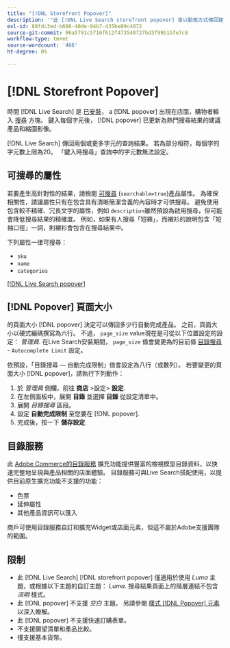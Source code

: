 ```yaml
---
title: "[!DNL Storefront Popover]"
description: '"此 [!DNL Live Search storefront popover] 會以動態方式傳回建議的產品和縮圖。」'
exl-id: 88fdc3ed-b606-40de-94b7-435be09c4072
source-git-commit: 96a5791c5716f612f473540f27bd3f99b1bfe7c8
workflow-type: tm+mt
source-wordcount: '466'
ht-degree: 0%

---
```


# [!DNL Storefront Popover]

時間 [!DNL Live Search] 是 [已安裝](install.md)， a [!DNL popover] 出現在店面，購物者輸入 [搜尋](https://experienceleague.adobe.com/docs/commerce-admin/catalog/catalog/search/search.html#quick-search) 方塊。 鍵入每個字元後， [!DNL popover] 已更新為熱門搜尋結果的建議產品和縮圖影像。

[!DNL Live Search] 傳回兩個或更多字元的查詢結果。 若為部分相符，每個字的字元數上限為20。 「鍵入時搜尋」查詢中的字元數無法設定。

## 可搜尋的屬性

若要產生高針對性的結果，請檢閱 [可搜尋](https://experienceleague.adobe.com/docs/commerce-admin/catalog/product-attributes/product-attributes.html) (`searchable=true`)產品屬性。 為確保相關性，請讓屬性只有在包含具有清晰簡潔含義的內容時才可供搜尋。 避免使用包含較不精確、冗長文字的屬性，例如 `description`雖然預設為啟用搜尋，但可能會降低搜尋結果的精確度。 例如，如果有人搜尋「短褲」，而襯衫的說明包含「短袖口徑」一詞，則襯衫會包含在搜尋結果中。

下列屬性一律可搜尋：

* `sku`
* `name`
* `categories`

[[!DNL Live Search popover]](assets/storefront-search-as-you-type.png)

## [!DNL Popover] 頁面大小

的頁面大小 [!DNL popover] 決定可以傳回多少行自動完成產品。 之前，頁面大小以硬式編碼撰寫為六行。 不過， `page_size` value現在是可從以下位置設定的設定： *管理員*. 在Live Search安裝期間， `page_size` 值會變更為的目前值 [目錄搜尋](https://experienceleague.adobe.com/docs/commerce-admin/config/catalog/catalog.html) - `Autocomplete Limit` 設定。

依預設，「目錄搜尋 — 自動完成限制」值會設定為八行（或數列）。 若要變更的頁面大小 [!DNL popover]，請執行下列動作：

1. 於 *管理員* 側欄，前往 **商店** >設定> **設定**.
1. 在左側面板中，展開 **目錄** 並選擇 **目錄** 從設定清單中。
1. 展開 *目錄搜尋* 區段。
1. 設定 **自動完成限制** 至您要在 [!DNL popover].
1. 完成後，按一下 **儲存設定**.

## 目錄服務

此 [Adobe Commerce的目錄服務](../catalog-service/overview.md) 擴充功能提供豐富的檢視模型目錄資料，以快速完整地呈現與產品相關的店面體驗。 目錄服務可與Live Search搭配使用，以提供目前原生擴充功能不支援的功能：

* 色票
* 延伸屬性
* 其他產品資訊可以匯入

商戶可使用目錄服務自訂和擴充Widget或店面元素，但這不屬於Adobe支援團隊的範圍。

## 限制

* 此 [!DNL Live Search] [!DNL storefront popover] 僅適用於使用 *Luma* 主題，或根據以下主題的自訂主題： *Luma*. 搜尋結果頁面上的階層連結不包含 *流明* 樣式。
* 此 [!DNL popover] 不支援 *空白* 主題。 另請參閱 [樣式 [!DNL Popover] 元素](storefront-popover-styling.md) 以深入瞭解。
* 此 [!DNL popover] 不支援快速訂購表單。
* 不支援願望清單和產品比較。
* 僅支援基本貨幣。
